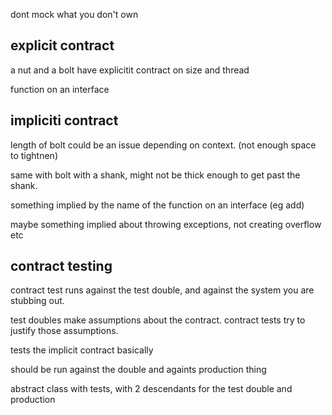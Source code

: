 dont mock what you don't own

## explicit contract

a nut and a bolt have explicitit contract on size and thread

function on an interface

## impliciti contract

length of bolt could be an issue depending on context. (not enough space to tightnen)

same with bolt with a shank, might not be thick enough to get past the shank.

something implied by the name of the function on an interface (eg add)

maybe something implied about throwing exceptions, not creating overflow etc

## contract testing

contract test runs against the test double, and against the system you are stubbing out.

test doubles make assumptions about the contract. contract tests try to justify those assumptions.

tests the implicit contract basically

should be run against the double and againts production thing

abstract class with tests, with 2 descendants for the test double and production



